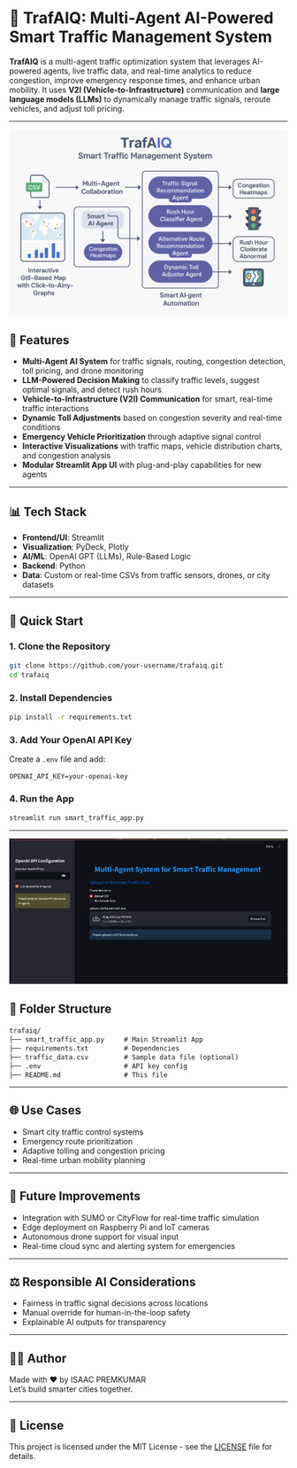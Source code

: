 
# 🚦 TrafAIQ: Multi-Agent AI-Powered Smart Traffic Management System

**TrafAIQ** is a multi-agent traffic optimization system that leverages AI-powered agents, live traffic data, and real-time analytics to reduce congestion, improve emergency response times, and enhance urban mobility. It uses **V2I (Vehicle-to-Infrastructure)** communication and **large language models (LLMs)** to dynamically manage traffic signals, reroute vehicles, and adjust toll pricing.

---

![TrafAIQ Workflow](Workflow.png)

## 🧠 Features

- **Multi-Agent AI System** for traffic signals, routing, congestion detection, toll pricing, and drone monitoring
- **LLM-Powered Decision Making** to classify traffic levels, suggest optimal signals, and detect rush hours
- **Vehicle-to-Infrastructure (V2I) Communication** for smart, real-time traffic interactions
- **Dynamic Toll Adjustments** based on congestion severity and real-time conditions
- **Emergency Vehicle Prioritization** through adaptive signal control
- **Interactive Visualizations** with traffic maps, vehicle distribution charts, and congestion analysis
- **Modular Streamlit App UI** with plug-and-play capabilities for new agents

---

## 📊 Tech Stack

- **Frontend/UI**: Streamlit
- **Visualization**: PyDeck, Plotly
- **AI/ML**: OpenAI GPT (LLMs), Rule-Based Logic
- **Backend**: Python
- **Data**: Custom or real-time CSVs from traffic sensors, drones, or city datasets

---

## 🚀 Quick Start

### 1. Clone the Repository
```bash
git clone https://github.com/your-username/trafaiq.git
cd trafaiq
```

### 2. Install Dependencies
```bash
pip install -r requirements.txt
```

### 3. Add Your OpenAI API Key
Create a `.env` file and add:
```env
OPENAI_API_KEY=your-openai-key
```

### 4. Run the App
```bash
streamlit run smart_traffic_app.py
```

---
![TrafAIQ](TrafAIQ.png)
## 📂 Folder Structure
```text
trafaiq/
├── smart_traffic_app.py     # Main Streamlit App
├── requirements.txt         # Dependencies
├── traffic_data.csv         # Sample data file (optional)
├── .env                     # API key config
├── README.md                # This file
```

---

## 🌐 Use Cases

- Smart city traffic control systems
- Emergency route prioritization
- Adaptive tolling and congestion pricing
- Real-time urban mobility planning

---

## 📌 Future Improvements

- Integration with SUMO or CityFlow for real-time traffic simulation
- Edge deployment on Raspberry Pi and IoT cameras
- Autonomous drone support for visual input
- Real-time cloud sync and alerting system for emergencies

---

## ⚖️ Responsible AI Considerations

- Fairness in traffic signal decisions across locations
- Manual override for human-in-the-loop safety
- Explainable AI outputs for transparency

---

## 👨‍💻 Author

Made with ❤️ by ISAAC PREMKUMAR  
Let’s build smarter cities together.

---

## 📄 License

This project is licensed under the MIT License - see the [LICENSE](LICENSE) file for details.
